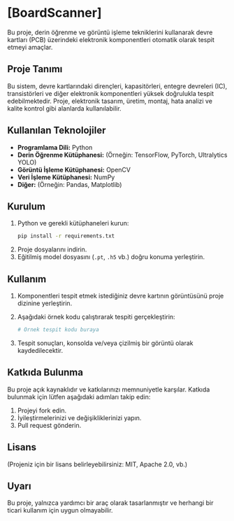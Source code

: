 # [BoardScanner]

Bu proje, derin öğrenme ve görüntü işleme tekniklerini kullanarak devre kartları (PCB) üzerindeki elektronik komponentleri otomatik olarak tespit etmeyi amaçlar.

## Proje Tanımı

Bu sistem, devre kartlarındaki dirençleri, kapasitörleri, entegre devreleri (IC), transistörleri ve diğer elektronik komponentleri yüksek doğrulukla tespit edebilmektedir. Proje, elektronik tasarım, üretim, montaj, hata analizi ve kalite kontrol gibi alanlarda kullanılabilir.

## Kullanılan Teknolojiler

- **Programlama Dili:** Python
- **Derin Öğrenme Kütüphanesi:** (Örneğin: TensorFlow, PyTorch, Ultralytics YOLO)
- **Görüntü İşleme Kütüphanesi:** OpenCV
- **Veri İşleme Kütüphanesi:** NumPy
- **Diğer:** (Örneğin: Pandas, Matplotlib)

## Kurulum

1.  Python ve gerekli kütüphaneleri kurun:
    ```bash
    pip install -r requirements.txt
    ```
2.  Proje dosyalarını indirin.
3.  Eğitilmiş model dosyasını (`.pt`, `.h5` vb.) doğru konuma yerleştirin.

## Kullanım

1.  Komponentleri tespit etmek istediğiniz devre kartının görüntüsünü proje dizinine yerleştirin.
2.  Aşağıdaki örnek kodu çalıştırarak tespiti gerçekleştirin:

    ```python
    # Örnek tespit kodu buraya
    ```
3.  Tespit sonuçları, konsolda ve/veya çizilmiş bir görüntü olarak kaydedilecektir.

## Katkıda Bulunma

Bu proje açık kaynaklıdır ve katkılarınızı memnuniyetle karşılar. Katkıda bulunmak için lütfen aşağıdaki adımları takip edin:

1.  Projeyi fork edin.
2.  İyileştirmelerinizi ve değişikliklerinizi yapın.
3.  Pull request gönderin.

## Lisans

(Projeniz için bir lisans belirleyebilirsiniz: MIT, Apache 2.0, vb.)

## Uyarı

Bu proje, yalnızca yardımcı bir araç olarak tasarlanmıştır ve herhangi bir ticari kullanım için uygun olmayabilir.